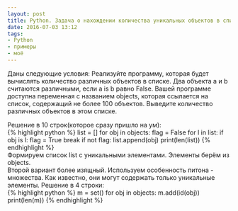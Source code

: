 ```yaml
---
layout: post
title: Python. Задача о нахождении количества уникальных объектов в списке. Два подхода.
date: 2016-07-03 13:12
tags:
- Python
- примеры
- моё
---
```

Даны следующие условия: Реализуйте программу, которая будет вычислять количество различных объектов в списке. Два объекта a и b считаются различными, если a is b равно False. Вашей программе доступна переменная с названием objects, которая ссылается на список, содержащий не более 100 объектов. Выведите количество различных объектов в этом списке.

Решение в 10 строк(которое сразу пришло на ум):
<br>
{% highlight python %}
list = []
for obj in objects:
	flag = False
	for l in list:
		if obj is l:
			flag = True
			break
	if not flag:
		list.append(obj)
print(len(list))
{% endhighlight %}
<br>
Формируем список list c уникальными элементами. Элементы берём из objects.
<br>
Второй вариант более изящный. Используем особенность питона - множества. Как известно, они могут содержать только уникальные элементы. Решение в 4 строки:
<br>
{% highlight python %}
m = set()
for obj in objects:
	m.add(id(obj))
print(len(m))
{% endhighlight %}
<br>
<br>
